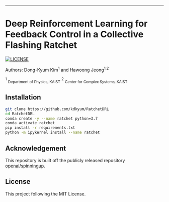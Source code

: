 
---
# Deep Reinforcement Learning for Feedback Control in a Collective Flashing Ratchet

[![LICENSE](https://img.shields.io/github/license/kdkyum/RatchetDRL.svg)](https://github.com/kdkyum/RatchetDRL/blob/main/LICENSE)

Authors: Dong-Kyum Kim<sup>1</sup> and Hawoong Jeong<sup>1,2</sup><br>

<sup>1</sup> <sub>Department of Physics, KAIST</sub>
<sup>2</sup> <sub>Center for Complex Systems, KAIST</sub>

## Installation
```bash
git clone https://github.com/kdkyum/RatchetDRL
cd RatchetDRL
conda create -y --name ratchet python=3.7
conda activate ratchet
pip install -r requirements.txt
python -m ipykernel install --name ratchet
```

## Acknowledgement

This repository is built off the publicly released repository [openai/spinningup](https://github.com/openai/spinningup).

## License

This project following the MIT License.